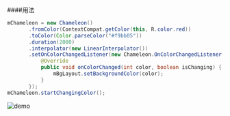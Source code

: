 ####用法
```java
mChameleon = new Chameleon()
       .fromColor(ContextCompat.getColor(this, R.color.red))
       .toColor(Color.parseColor("#f9bb05"))
       .duration(2000)
       .interpolator(new LinearInterpolator())
       .setOnColorChangedListener(new Chameleon.OnColorChangedListener() {
           @Override
           public void onColorChanged(int color, boolean isChanging) {
               mBgLayout.setBackgroundColor(color);
           }
       });
mChameleon.startChangingColor();
```
![demo](https://github.com/woxingxiao/Chameleon/blob/master/demo.gif)
